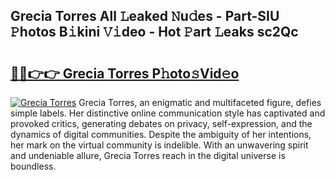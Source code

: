 ## Grecia Torres All 𝙻eaked 𝙽u𝚍es - Part-SIU 𝙿hotos B𝚒kini 𝚅𝚒deo - Hot 𝙿art 𝙻eaks sc2Qc

# <h2><a href="http://ld6sy5.urlbe.top/?page=Grecia+Torres">🔗🔗👉👉 Grecia Torres P𝚑oto𝚜Vid𝚎o</a></h2>

[![Grecia Torres](https://i.imgur.com/eBuTRDB.gif)](http://ld6sy5.urlbe.top/?page=Grecia+Torres)
Grecia Torres, an enigmatic and multifaceted figure, defies simple labels. Her distinctive online communication style has captivated and provoked critics, generating debates on privacy, self-expression, and the dynamics of digital communities. Despite the ambiguity of her intentions, her mark on the virtual community is indelible. With an unwavering spirit and undeniable allure, Grecia Torres reach in the digital universe is boundless.
